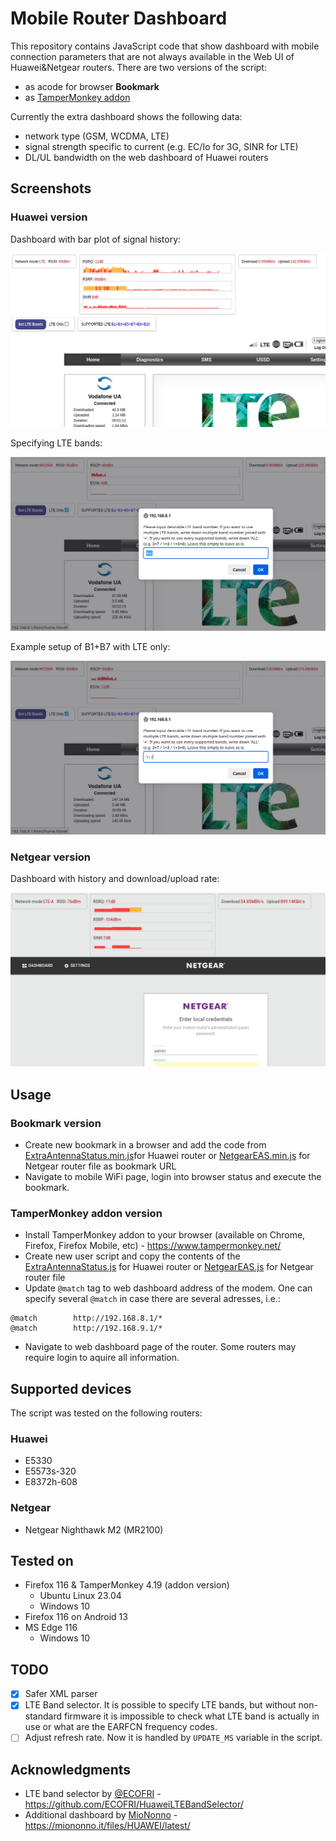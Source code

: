# Mobile Router Dashboard

This repository contains JavaScript code that show dashboard with mobile connection parameters that are not always available in the Web UI of Huawei&Netgear routers. There are two versions of the script:
* as acode for browser **Bookmark**
* as [TamperMonkey addon](https://www.tampermonkey.net/)

Currently the extra dashboard shows the following data:
* network type (GSM, WCDMA, LTE)
* signal strength specific to current (e.g. EC/Io for 3G, SINR for LTE)
* DL/UL bandwidth on the web dashboard of Huawei routers

## Screenshots

### Huawei version

Dashboard with bar plot of signal history:

![Dashboard on E5573 router web UI](images/e5573_2.png)

Specifying LTE bands:

![Setting custom LTE bands](images/e5573_3.png)

Example setup of B1+B7 with LTE only:

![Setting specific bands and using only LTE](images/e5573_5.png)

### Netgear version

Dashboard with history and download/upload rate:

![Dashboard on Netgear web UI](images/mr2100.png)

## Usage

### Bookmark version

* Create new bookmark in a browser and add the code from [ExtraAntennaStatus.min.js](ExtraAntennaStatus.min.js)for Huawei router or [NetgearEAS.min.js](NetgearEAS.min.js) for Netgear router file as bookmark URL
* Navigate to mobile WiFi page, login into browser status and execute the bookmark.

### TamperMonkey addon version

* Install TamperMonkey addon to your browser (available on Chrome, Firefox, Firefox Mobile, etc) - https://www.tampermonkey.net/
* Create new user script and copy the contents of the [ExtraAntennaStatus.js](ExtraAntennaStatus.js) for Huawei router or [NetgearEAS.js](NetgearEAS.js) for Netgear router file
* Update `@match` tag to web dashboard address of the modem. One can specify several `@match` in case there are several adresses, i.e.:

```
@match        http://192.168.8.1/*
@match        http://192.168.9.1/*
```

* Navigate to web dashboard page of the router. Some routers may require login to aquire all information.

## Supported devices

The script was tested on the following routers:

### Huawei

* E5330
* E5573s-320
* E8372h-608

### Netgear

* Netgear Nighthawk M2 (MR2100)

## Tested on

* Firefox 116 & TamperMonkey 4.19 (addon version)
  * Ubuntu Linux 23.04
  * Windows 10
* Firefox 116 on Android 13
* MS Edge 116
  * Windows 10

## TODO

* [x] Safer XML parser
* [x] LTE Band selector. It is possible to specify LTE bands, but without non-standard firmware it is impossible to check what LTE band is actually in use or what are the EARFCN frequency codes.
* [ ] Adjust refresh rate. Now it is handled by `UPDATE_MS` variable in the script.

## Acknowledgments

* LTE band selector by [@ECOFRI](https://github.com/ECOFRI) - https://github.com/ECOFRI/HuaweiLTEBandSelector/
* Additional dashboard by [MioNonno](https://www.youtube.com/@miononno) - https://miononno.it/files/HUAWEI/latest/
